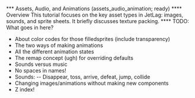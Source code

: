 *** Assets, Audio, and Animations (assets_audio_animation; ready)
**** Overview
This tutorial focuses on the key asset types in JetLag: images, sounds, and
sprite sheets.  It briefly discusses texture packing.
**** TODO: What goes in here?
- About color codes for those filledsprites (include transparency)
- The two ways of making animations
- All the different animation states
- The remap concept (ugh) for overriding defaults
- Sounds versus music
- No spaces in names!
- Sounds:
-- Disappear, toss, arrive, defeat, jump, collide
- Changing images/animations without making new components
- Z index!

